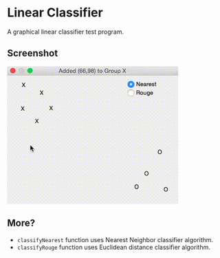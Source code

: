 # Linear Classifier

A graphical linear classifier test program.

## Screenshot ##

![Preview](preview.gif)

## More?

* `classifyNearest` function uses Nearest Neighbor classifier algorithm.
* `classifyRouge` function uses Euclidean distance classifier algorithm.